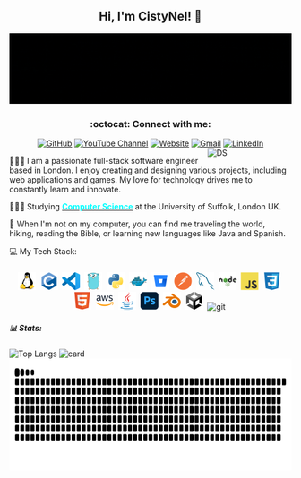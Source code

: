 <!-- markdownlint-disable-next-line MD041 -->
<h2 align="center" ">Hi, I'm CistyNel! 👋</h3>
<!-- <div  align="center" ><h1><img width="580" align="center"  src="https://readme-typing-svg.herokuapp.com?font=Fira+Code&pause=500&color=12F7DE&width=435&lines=Hello+there!+My+name+is+CistyNel.👋" alt="Typing SVG" /></h1></div> -->

![my_banner](./assets/Cristy_code.gif)

<h3 align="center"> :octocat: Connect with me:</h3>
<div align="center">
<a href="https://github.com/CristyNel/"                      ><img src="https://img.shields.io/badge/Github-181717?style=for-the-badge&labelColor=555555&logo=Github&logoColor"              alt="GitHub"          /></a>
<a href="https://www.youtube.com/@buligacristinel-nelu2740"  ><img src="https://img.shields.io/badge/Youtube-FF0000?style=for-the-badge&labelColor=555555&logo=Youtube&logoColor=FF0000"     alt="YouTube Channel" /></a>
<a href="https://cristinelnelubuliga.online"                 ><img src="https://img.shields.io/badge/web-GoDaddy-07a6a4?style=for-the-badge&labelColor=555555&logo=GoDaddy&logoColor=85edec" alt="Website"         /></a>
<a href="mailto:buligacristinelnelly@gmail.com"              ><img src="https://img.shields.io/badge/Email-Gmail-D14836?style=for-the-badge&labelColor=555555&logo=gmail&logoColor=D14836"   alt="Gmail"           /></a>
<a href="https://www.linkedin.com/in/buliga-cristinel-nelu/" ><img src="https://img.shields.io/badge/Linkedin-0A66C2?style=for-the-badge&labelColor=555555&logo=LinkedIn&logoColor"          alt="LinkedIn"        /></a>

</div>
<img src="https://media2.giphy.com/media/caky2f3c0YF08oKyzG/200w.gif?cid=6c09b952xyrgeorjn2abqyc230l4aakpgzsu9i59k3uca3bl&ep=v1_gifs_search&rid=200w.gif&ct=g" alt="DS" align="right" width="150" />
<p>👩🏻‍💻  I am a passionate full-stack software engineer based in London. I enjoy creating and designing various projects, including web applications and games. My love for technology drives me to constantly learn and innovate.</p>
<p>👩🏻‍🎓  Studying <a href="https://www.uos.ac.uk"><strong style="color: cyan;">Computer Science</strong></a> at the University of Suffolk, London UK.</p>
<p>📘  When I'm not on my computer, you can find me traveling the world, hiking, reading the Bible, or learning new languages like Java and Spanish.</p>
<!-- <div align="left">
  <a href="https://github.com/CristyNel?tab=followers">
      <img alt="followers" title="Follow me on Github" src="https://custom-icon-badges.demolab.com/github/followers/CristyNel?color=236ad3&labelColor=1155ba&style=for-the-badge&logo=person-add&label=Follow&logoColor=white"/></a>
  <a href="https://github.com/CristyNel?tab=repositories&sort=stargazers">
      <img alt="total stars" title="Total stars on GitHub" src="https://custom-icon-badges.demolab.com/github/stars/CristyNel?color=55960c&style=for-the-badge&labelColor=488207&logo=star"/></a>
</div> -->

<h align="left">💻 My Tech Stack:</h>

###

<!-- />&nbsp; -->
<div align="center">
  <img width="32" height="32" src="https://raw.githubusercontent.com/devicons/devicon/master/icons/linux/linux-original.svg"                                            alt="linux"      />&nbsp;
  <img width="32" height="32" src="https://raw.githubusercontent.com/devicons/devicon/master/icons/c/c-original.svg"                                                    alt="c"          />&nbsp;
  <img width="32" height="32" src="https://raw.githubusercontent.com/devicons/devicon/master/icons/vscode/vscode-original.svg"                                          alt="vscode"     />&nbsp;
  <img width="32" height="32" src="https://raw.githubusercontent.com/devicons/devicon/master/icons/go/go-original.svg"                                                  alt="go"         />&nbsp;
  <img width="32" height="32" src="https://raw.githubusercontent.com/devicons/devicon/master/icons/python/python-original.svg"                                          alt="python"     />&nbsp;
  <img width="32" height="32" src="https://raw.githubusercontent.com/devicons/devicon/master/icons/docker/docker-original.svg"                                          alt="docker"     />&nbsp;
  <img width="32" height="32" src="https://raw.githubusercontent.com/devicons/devicon/master/icons/bitbucket/bitbucket-original.svg"                                    alt="bitbucket"  />&nbsp;
  <img width="32" height="32" src="https://raw.githubusercontent.com/devicons/devicon/master/icons/postman/postman-original.svg"                                        alt="postman"    />&nbsp;
  <img width="32" height="32" src="https://raw.githubusercontent.com/devicons/devicon/master/icons/mysql/mysql-original.svg"                                            alt="mysql"      />&nbsp;
  <img width="32" height="32" src="https://raw.githubusercontent.com/devicons/devicon/master/icons/nodejs/nodejs-original-wordmark.svg"                                 alt="nodejs"     />&nbsp;
  <img width="32" height="32" src="https://raw.githubusercontent.com/devicons/devicon/master/icons/javascript/javascript-original.svg"                                  alt="javascript" />&nbsp;
  <img width="32" height="32" src="https://raw.githubusercontent.com/devicons/devicon/master/icons/css3/css3-original.svg"                                              alt="css3"       />&nbsp;
  <img width="32" height="32" src="https://raw.githubusercontent.com/devicons/devicon/master/icons/html5/html5-original.svg"                                            alt="html5"      />&nbsp;
  <img width="32" height="32" src="https://raw.githubusercontent.com/devicons/devicon/master/icons/amazonwebservices/amazonwebservices-original-wordmark.svg"           alt="aws"        />&nbsp;
  <img width="32" height="32" src="https://raw.githubusercontent.com/devicons/devicon/master/icons/java/java-original.svg"                                              alt="java"       />&nbsp;
  <img width="32" height="32" src="https://raw.githubusercontent.com/devicons/devicon/master/icons/photoshop/photoshop-original.svg"                                    alt="photoshop"  />&nbsp;
  <img width="32" height="32" src="https://raw.githubusercontent.com/devicons/devicon/master/icons/blender/blender-original.svg"                                        alt="blender"    />&nbsp;
  <img width="32" height="32" src="https://raw.githubusercontent.com/devicons/devicon/master/icons/unity/unity-original.svg"                                            alt="unity"      />&nbsp;
  <img width="32" height="32" src="https://academyclass.com/wp-content/uploads/2021/10/ACCL-Unreal-Engine-300x300.png"                                                  alt="git"        />&nbsp;
</div>
  <!-- <a href="https://www.microsoft.com/en-us/sql-server" target="_blank" rel="noreferrer"> <img src="https://www.svgrepo.com/show/303229/microsoft-sql-server-logo.svg" alt="mssql" width="30" height="30"/>&nbsp; -->
  <!-- <a href="https://www.postgresql.org" target="_blank" rel="noreferrer"> <img src="https://raw.githubusercontent.com/devicons/devicon/master/icons/postgresql/postgresql-original-wordmark.svg" alt="postgresql" width="30" height="30"/>&nbsp; -->
  <!-- <a href="https://github.com/thinkright20"> <img src="https://skillicons.dev/icons?i=vscode,postman,photoshop,blender,unreal,github,bitbucket,sql" /></a> -->
  <!-- <a href="https://www.mongodb.com/" target="_blank" rel="noreferrer"> <img src="https://raw.githubusercontent.com/devicons/devicon/master/icons/mongodb/mongodb-original-wordmark.svg" alt="mongodb" width="30" height="30"/>&nbsp; -->
  <!-- <a href="https://gohugo.io/" target="_blank" rel="noreferrer"> <img src="https://api.iconify.design/logos-hugo.svg" alt="hugo" width="30" height="30"/>&nbsp; -->

<!-- <h3 align="left">📊 Stats:</h3> -->
<!-- dark radical merko gruvbox tokyonight onedark cobalt synthwave highcontrast dracula -->
<!-- <p><img align="left" src="https://github-readme-stats.vercel.app/api?username=cristynel&show_icons=true&locale=en&layout=compact&theme=dark" alt="cristynel" /></p> -->

<!-- <p><img align="center" src="https://github-readme-streak-stats.herokuapp.com/?user=cristynel&&theme=merko" alt="cristynel" /></p> -->
<!-- <p><img align="center" src="https://github-readme-stats.vercel.app/api/top-langs?username=cristynel&show_icons=true&locale=en&layout=compact&theme=gruvbox" alt="cristynel" /></p> -->

<!-- <h3 align="left">🏆 GitHub Trophies:</h3>
<p align="left"> <a href="https://github.com/ryo-ma/github-profile-trophy"><img src="https://github-profile-trophy.vercel.app/?username=cristynel&theme=dark " alt="cristynel" /></a> </p> -->

<!--
**CristyNel/CristyNel** is a ✨ _special_ ✨ repository because its `README.md` (this file) appears on your GitHub profile.

Here are some ideas to get you started:
⚒️
- 🔭 I’m currently working on ...
- 🌱 I’m currently learning ...
- 👯 I’m looking to collaborate on ...
- 🤔 I’m looking for help with ...
- 💬 Ask me about ...
- 📫 How to reach me: ...
- 😄 Pronouns: ...
- ⚡ Fun fact: ...
- 🎯 Goals
- 🤝 Open to Collaborate
  -->
<h5 align="left">📊 Stats:</h5>
<p align="left">
  <img alt="Top Langs" height="130px" src="https://github-readme-stats.vercel.app/api/top-langs/?username=cristynel&layout=compact&show_icons=true&theme=dark&hide_border=true" />
  <img alt="card" height="130px"  src="https://github-profile-summary-cards.vercel.app/api/cards/profile-details?username=cristynel&theme=dark"/>
  <!-- <img height="120px" src="https://github-readme-streak-stats.herokuapp.com/?user=cristynel&&theme=dark" alt="cristynel" /> -->
  <img alt="snakeanime" height="200px" src="https://raw.githubusercontent.com/cristynel/cristynel/output/github-contribution-grid-snake-dark.svg">
</p>
<!-- <p><img height="110px" src="https://github-profile-trophy.vercel.app/?username=cristynel&theme=darkhub" alt="cristynel" /></p> -->

